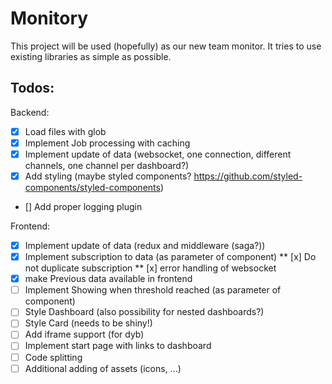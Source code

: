 Monitory
=============

This project will be used (hopefully) as our new team monitor. It tries to use existing libraries as simple as possible. 

Todos:
---------

Backend:
* [x] Load files with glob 
* [x] Implement Job processing with caching
* [x] Implement update of data (websocket, one connection, different channels, one channel per dashboard?)
* [x] Add styling (maybe styled components? https://github.com/styled-components/styled-components)
* [] Add proper logging plugin

Frontend:
* [x] Implement update of data (redux and middleware (saga?))
* [x] Implement subscription to data (as parameter of component)
** [x] Do not duplicate subscription
** [x] error handling of websocket 
* [x] make Previous data available in frontend
* [ ] Implement Showing when threshold reached (as parameter of component)
* [ ] Style Dashboard (also possibility for nested dashboards?)
* [ ] Style Card (needs to be shiny!)
* [ ] Add iframe support (for dyb) 
* [ ] Implement start page with links to dashboard
* [ ] Code splitting
* [ ] Additional adding of assets (icons, ...)
